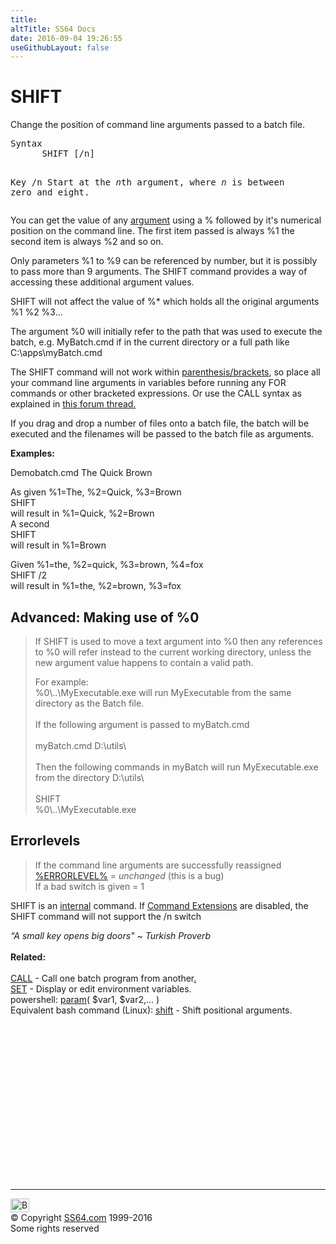 ```yaml
---
title:
altTitle: SS64 Docs
date: 2016-09-04 19:26:55
useGithubLayout: false
---
```

<!-- #BeginLibraryItem "/Library/head_nt.lbi" --><!-- #EndLibraryItem --><h1>SHIFT</h1> 
<p> Change the position of command line arguments passed to a batch file.</p>
<pre>Syntax
      SHIFT [/n]

Key
   /n    Start at the <i>n</i>th argument, where <i>n</i> is between zero and eight. </pre>
<p>You can get the value of any <a href="syntax-args.html">argument</a> using a % followed by it's numerical position on the command line. The first item passed is always %1 the second 
item is always %2 and so on. </p>
<p>Only parameters %1 to %9 can be referenced by number, but it is possibly to pass more than 9 arguments. The SHIFT command provides a way of accessing these additional argument values.</p>
<p>SHIFT will not affect the value of <span class="code">%*</span> which holds all the original arguments  %1 %2 %3...</p>
<p>The argument <span class="code">%0</span> will initially refer to the path that was used to execute the batch, e.g. MyBatch.cmd if in the current directory or a full path like C:\apps\myBatch.cmd</p>
<p>The SHIFT command will not work within <a href="syntax-brackets.html">parenthesis/brackets</a>, so place all your command line arguments in variables before running any FOR commands or other bracketed expressions. Or use the CALL syntax as explained in <a href="http://ss64.org/viewtopic.php?id=1708">this forum thread.</a></p>
<p>If you drag and drop a number of files onto a batch file, the batch will be executed and the filenames  will be passed to the batch file as arguments.</p>
<p><b>Examples:</b></p>
<p class="code">Demobatch.cmd The Quick Brown</p>
<p>As given %1=The, %2=Quick, %3=Brown<br>
<span class="code">SHIFT</span><br>
will result in %1=Quick, %2=Brown<br>
A second <br>
<span class="code">SHIFT</span><br>
will result in %1=Brown</p>
<p>Given %1=the, %2=quick, %3=brown, %4=fox<br>
<span class="code">SHIFT /2</span><br>
will result in %1=the, %2=brown, %3=fox</p>
<h2>Advanced: Making use of %0</h2>
<blockquote>
<p> If SHIFT is used to move a text argument into %0 then any references to %0 will refer instead to the current working directory, unless the new argument value happens to contain a valid path.</p>
<p>For example:<br> 
<span class="code">
%0\..\MyExecutable.exe</span>  will run  MyExecutable from the same directory as the Batch file. <br>
<br>
If the following argument is passed to myBatch.cmd<br>
<br>
<span class="code">myBatch.cmd D:\utils\</span><br>
<br>
Then the following commands in myBatch will run MyExecutable.exe from the directory 
<span class="code">D:\utils\</span><br>
<span class="code"><br>
SHIFT <br>
%0\..\MyExecutable.exe</span><br>
</p>
</blockquote>
<h2>Errorlevels</h2>
<blockquote>
<p>If the command line arguments are successfully reassigned <a href="errorlevel.html">%ERRORLEVEL%</a> = <i>unchanged</i> (this is a bug)<br>
If a bad switch is given = 1</p>
</blockquote>
<p>SHIFT is an <a href="syntax-internal.html">internal</a> command. If <a href="cmd.html">Command Extensions</a> are disabled, the SHIFT command 
will not support the /n switch </p>
<p><i class="quote">“A small key opens big doors" ~ Turkish Proverb</i><br>
<br>
<b>Related:</b><br>
<br>
<a href="call.html">CALL</a> - Call one batch program from another<a href="set.html">.<br>
SET</a> - Display or edit environment variables.<br>
powershell: <a href="../ps/syntax-args.html">param</a>( $var1, $var2,... ) 
<br>
Equivalent bash command (Linux): <a href="../bash/shift.html">shift</a> - Shift positional arguments.</p><!-- #BeginLibraryItem "/Library/foot_nt.lbi" --><p>
<!-- windows300 -->
<ins class="adsbygoogle" style="display:inline-block;width:300px;height:250px" data-ad-client="ca-pub-6140977852749469" data-ad-slot="7649547908"></ins>
<script>
(adsbygoogle = window.adsbygoogle || []).push({});
</script></p>
<hr>
<div id="bl" class="footer"><a href="shift.html#"><img src="../images/top.png" width="30" height="22" alt="Back to the Top"></a></div>
<div id="br" class="footer, tagline">© Copyright <a href="../index.html">SS64.com</a> 1999-2016<br>
Some rights reserved</div><!-- #EndLibraryItem -->


